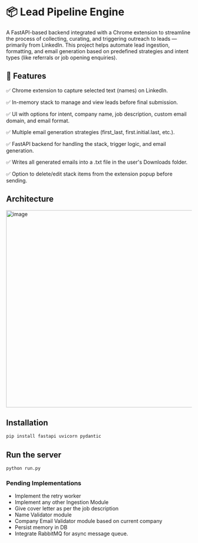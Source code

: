 # 📦 Lead Pipeline Engine
A FastAPI-based backend integrated with a Chrome extension to streamline the process of collecting, curating, and triggering outreach to leads — primarily from LinkedIn. This project helps automate lead ingestion, formatting, and email generation based on predefined strategies and intent types (like referrals or job opening enquiries).

## 🚀 Features
✅ Chrome extension to capture selected text (names) on LinkedIn.

✅ In-memory stack to manage and view leads before final submission.

✅ UI with options for intent, company name, job description, custom email domain, and email format.

✅ Multiple email generation strategies (first_last, first.initial.last, etc.).

✅ FastAPI backend for handling the stack, trigger logic, and email generation.

✅ Writes all generated emails into a .txt file in the user's Downloads folder.

✅ Option to delete/edit stack items from the extension popup before sending.

## Architecture 
<img width="995" height="534" alt="image" src="https://github.com/user-attachments/assets/64facd3e-3ded-4f92-8575-783ef00f2b5e" />


## Installation 
```java 
pip install fastapi uvicorn pydantic
```
## Run the server 
```
python run.py
```

### Pending Implementations 
- Implement the retry worker 
- Implement any other Ingestion Module 
- Give cover letter as per the job description
- Name Validator module 
- Company Email Validator module based on current company 
- Persist memory in DB
- Integrate RabbitMQ for async message queue.

